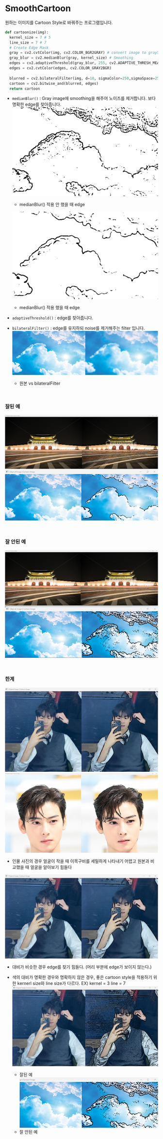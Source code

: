 # SmoothCartoon

원하는 이미지를 Cartoon Style로 바꿔주는 프로그램입니다.

```python
def cartoonize(img):
  kernel_size = 7 # 5
  line_size = 7 # 7
  # Create Edge Mask
  gray = cv2.cvtColor(img, cv2.COLOR_BGR2GRAY) # convert image to grayScale
  gray_blur = cv2.medianBlur(gray, kernel_size) # Smoothing
  edges = cv2.adaptiveThreshold(gray_blur, 255, cv2.ADAPTIVE_THRESH_MEAN_C, cv2.THRESH_BINARY, line_size, kernel_size)
  edges = cv2.cvtColor(edges, cv2.COLOR_GRAY2BGR)

  blurred = cv2.bilateralFilter(img, d=10, sigmaColor=250,sigmaSpace=250) # reduce noise
  cartoon = cv2.bitwise_and(blurred, edges)
  return cartoon
```

- `medianBlur()` : Gray image에 smoothing을 해주어 노이즈를 제거합니다. 보다 명확한 edge를 찾아줍니다.
  ![not median](/img/image-1.png)

  - medianBlur() 적용 안 했을 때 edge

  ![median](/img/image-2.png)

  - medianBlur() 적용 했을 때 edge

- `adaptiveThreshold()` : edge를 찾아줍니다.
- `bilateralFilter()` : edge를 유지하되 noise를 제거해주는 filter 입니다.
  ![Alt text](/img/image-3.png)
  - 원본 vs bilateralFilter

<br>

### 잘된 예

![test2](/img/image-5.png)
![test3](/img/image-6.png)

<br>

### 잘 안된 예

![test2](/img/image-10.png)
![test3](/img/image-9.png)

<br>

### 한계

![test](/img/image-7.png)
![Alt text](/img/image-8.png)

- 인물 사진의 경우 얼굴이 작을 때 이목구비를 세밀하게 나타내기 어렵고 원본과 비교했을 때 얼굴을 알아보기 힘들다

![test](/img/image-7.png)

- 대비가 비슷한 경우 edge를 찾기 힘들다. (머리 부분에 edge가 보이지 않는다.)

- 색의 대비가 명확한 경우와 명확하지 않은 경우, 좋은 cartoon style을 적용하기 위한 kernerl size와 line size가 다르다.
  EX) kernel = 3 line = 7
  ![good](/img/good.png)
  - 잘된 예
    ![bad](/img/bad.png)
  - 잘 안된 예

